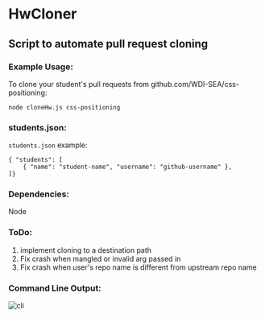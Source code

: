 # HwCloner
## Script to automate pull request cloning

### Example Usage:
To clone your student's pull requests from github.com/WDI-SEA/css-positioning:

`node cloneHw.js css-positioning`

### students.json:
`students.json` example:
```
{ "students": [
    { "name": "student-name", "username": "github-username" },
]}
```
### Dependencies:
Node

### ToDo: 
1. implement cloning to a destination path
2. Fix crash when mangled or invalid arg passed in
3. Fix crash when user's repo name is different from upstream repo name

### Command Line Output: 
![cli](https://i.imgur.com/xO6kaDr.png)
